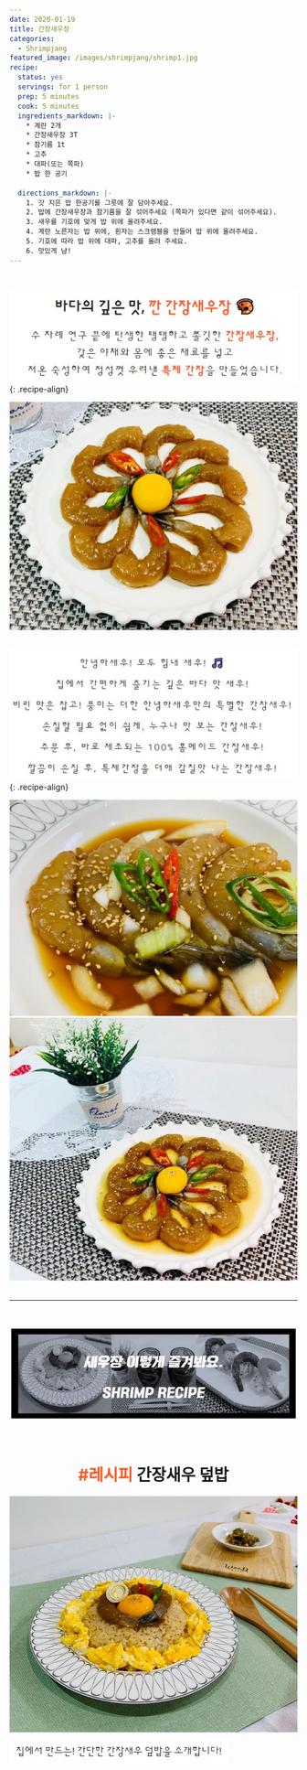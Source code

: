 ```yaml
---
date: 2020-01-19
title: 간장새우장
categories:
  - Shrimpjang
featured_image: /images/shrimpjang/shrimp1.jpg
recipe:
  status: yes
  servings: for 1 person
  prep: 5 minutes
  cook: 5 minutes
  ingredients_markdown: |-
    * 계란 2개
    * 간장새우장 3T
    * 참기름 1t
    * 고추
    * 대파(또는 쪽파)
    * 밥 한 공기

  directions_markdown: |-
    1. 갓 지은 밥 한공기를 그릇에 잘 담아주세요.
    2. 밥에 간장새우장과 참기름을 잘 섞어주세요 (쪽파가 있다면 같이 섞어주세요).
    3. 새우를 기호에 맞게 밥 위에 올려주세요.
    4. 계란 노른자는 밥 위에, 흰자는 스크램블을 만들어 밥 위에 올려주세요.
    5. 기호에 따라 밥 위에 대파, 고추를 올려 주세요.
    6. 맛있게 냠!
---
```

<br>

<!-- text1.JPG 원본
<center>
<h1>바다의 깊은 맛, <span style= "color: #ff5722;"> 깐 간장새우장 &#x1F990;</span></h1>
<p style="line-height: 1.7em; letter-spacing: 1.5px; font-size: 1.2em;">수 차례 연구 끝에 탄생한 탱탱하고 쫄깃한 <span style= "color: #ff5722;"><b> 간장새우장,</b></span><br>
갖은 야채와 몸에 좋은 재료를 넣고<br>
저온 숙성하여 정성껏 우려낸 <span style= "color: #ff5722;"><b>특제 간장</b></span>을 만들었습니다.</p>
</center>
-->

![GANJANG](/images/shrimpjang/text1.JPG "바다의 깊은 맛, 간장새우장"){: .recipe-align}
<br>

![GANJANG](/images/shrimpjang/gan1.jpg "간장새우장1")  
<br>

<!-- text2.JPG 원본
<center>
    <p style="line-height: 2.3em; letter-spacing: 3px">안녕하새우! 모두 힘내 새우! &#x1F3B5;<br>
        집에서 간편하게 즐기는 깊은 바다 맛 새우!<br>
        비린 맛은 잡고! 풍미는 더한 안녕하새우만의 특별한 간장새우!<br>
        손질할 필요 없이 쉽게, 누구나 맛 보는 간장새우!<br>
        주문 후, 바로 제조되는 100% 홈메이드 간장새우!<br>
        깔끔히 손질 후, 특제간장을 더해 감칠맛 나는 간장새우!<br>
    </p>
</center>
-->


![GANJANG](/images/shrimpjang/text2.JPG "안녕하새우! 모두 힘내 새우!"){: .recipe-align}
<br>

![GANJANG](/images/shrimpjang/gan2.jpg "간장새우장2")  
![GANJANG](/images/shrimpjang/gan3.jpg "간장새우장3")  
<br>

---

<br>

![RECIPES](/images/shrimpjang/recipe.JPG "레시피")  

<br>
<center>
  <h1><span style= "color: #ff5722;">#레시피</span> 간장새우 덮밥</h1>
</center>
 
![RECIPES](/images/shrimpjang/gan4.jpg "간장새우 덮밥")  
  

![RECIPES](/images/shrimpjang/text5.JPG) 


